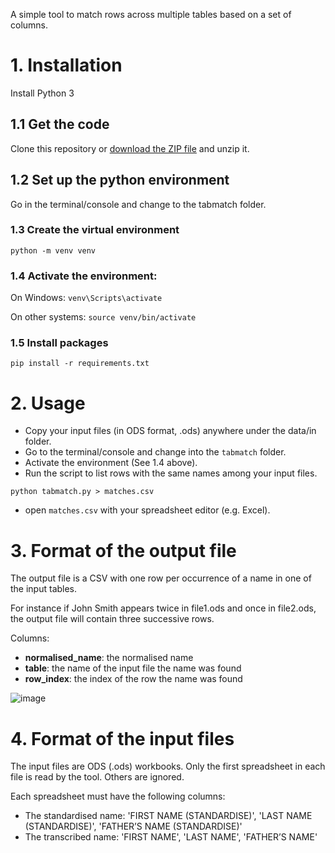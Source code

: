 A simple tool to match rows across multiple tables based on a set of columns.

# 1. Installation

Install Python 3 

## 1.1 Get the code

Clone this repository or [download the ZIP file](https://github.com/kingsdigitallab/tabmatch/archive/refs/heads/main.zip) and unzip it.

## 1.2 Set up the python environment

Go in the terminal/console and change to the tabmatch folder.

### 1.3 Create the virtual environment

`python -m venv venv`

### 1.4 Activate the environment:

On Windows:
`venv\Scripts\activate`

On other systems:
`source venv/bin/activate`

### 1.5 Install packages

`pip install -r requirements.txt`

# 2. Usage

* Copy your input files (in ODS format, .ods) anywhere under the data/in folder.
* Go to the terminal/console and change into the `tabmatch` folder.
* Activate the environment (See 1.4 above).
* Run the script to list rows with the same names among your input files.

`python tabmatch.py > matches.csv`

* open `matches.csv` with your spreadsheet editor (e.g. Excel).

# 3. Format of the output file

The output file is a CSV with one row per occurrence of a name in one of the input tables.

For instance if John Smith appears twice in file1.ods and once in file2.ods, the output file will contain three successive rows.

Columns:
* **normalised_name**: the normalised name 
* **table**: the name of the input file the name was found
* **row_index**: the index of the row the name was found

![image](https://github.com/kingsdigitallab/tabmatch/assets/3778106/3069cd5e-fabd-47a8-82d5-2f956d063220)


# 4. Format of the input files

The input files are ODS (.ods) workbooks. Only the first spreadsheet in each file is read by the tool. Others are ignored.

Each spreadsheet must have the following columns:
* The standardised name: 'FIRST NAME (STANDARDISE)', 'LAST NAME (STANDARDISE)', 'FATHER’S NAME (STANDARDISE)'
* The transcribed name: 'FIRST NAME', 'LAST NAME', 'FATHER’S NAME'

